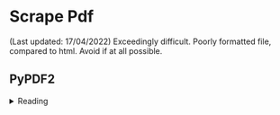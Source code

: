 # Scrape Pdf

(Last updated: 17/04/2022)
Exceedingly difficult. Poorly formatted file, compared to html. Avoid if at all possible.

## PyPDF2

<details>
  
  <summary> Reading </summary>
  ```python
  from PyPDF2 import PdfFileReader, PdfFileWriter

  file_path = 'notes.pdf'
  pdf = PdfFileReader(file_path)
 
  outline_dict = pdf.getOutlines() # Table of contents extraction

  ```
  
</details>

<details>
  
  <summary> Writing </summary>
  ```python
  from PyPDF2 import PdfFileReader, PdfFileWriter
  writer = PdfFileWriter()
  
  # Misc Stuff 
  writer.removeLinks()
  writer.removeImages(ignoreByteStringObject=False) 
  
  with open("experiment.pdf", "wb") as f:
    writer.write(f)


  ```
  
</details>
